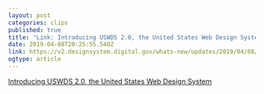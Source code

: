 ```yaml
---
layout: post 
categories: clips 
published: true 
title: "Link: Introducing USWDS 2.0, the United States Web Design System" 
date: 2019-04-08T20:25:55.540Z 
link: https://v2.designsystem.digital.gov/whats-new/updates/2019/04/08/introducing-uswds-2-0/ 
ogtype: article 
---
```

[ Introducing USWDS 2.0, the United States Web Design System ]( https://v2.designsystem.digital.gov/whats-new/updates/2019/04/08/introducing-uswds-2-0/ ) 
